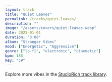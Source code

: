 ```yaml
---
layout: track
title: "Quiet Leaves"
permalink: /tracks/quiet-leaves/
description: ""
image: "/assets/covers/quiet-leaves.webp"
date: 2025-01-01
duration: "3:00"
album: "Stranger Vibes"
mood: ["Energetic", "Aggressive"]
genre: ["lo-fi", "electronic", "cinematic"]
bpm: 185
key: "C#"
---
```


Explore more vibes in the [StudioRich track library](/tracks/).
